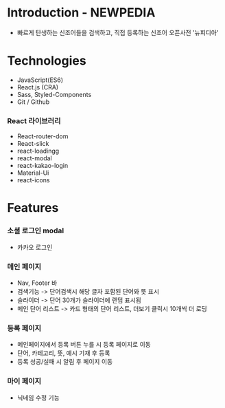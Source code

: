 # Introduction - NEWPEDIA

- 빠르게 탄생하는 신조어들을 검색하고, 직접 등록하는 신조어 오픈사전 '뉴피디아'



#  Technologies

- JavaScript(ES6)
- React.js (CRA)
- Sass, Styled-Components
- Git / Github

### React 라이브러리

- React-router-dom
- React-slick
- react-loadingg
- react-modal
- react-kakao-login
- Material-Ui
- react-icons

# Features

### 소셜 로그인 modal

- 카카오 로그인 

### 메인 페이지

- Nav, Footer 바
- 검색기능 -> 단어검색시 해당 글자 포함된 단어와 뜻 표시
- 슬라이더 -> 단어 30개가 슬라이더에 랜덤 표시됨
- 메인 단어 리스트 -> 카드 형태의 단어 리스트, 더보기 클릭시 10개씩 더 로딩 

### 등록 페이지 

- 메인페이지에서 등록 버튼 누를 시 등록 페이지로 이동
- 단어, 카테고리, 뜻, 예시 기재 후 등록 
- 등록 성공/실패 시 알림 후 페이지 이동
 
 ### 마이 페이지
 
 - 닉네임 수정 기능 
